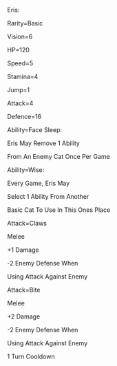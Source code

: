 Eris:

Rarity=Basic

Vision=6

HP=120

Speed=5

Stamina=4

Jump=1

Attack=4

Defence=16

Ability=Face Sleep:

Eris May Remove 1 Ability

From An Enemy Cat Once Per Game

Ability=Wise:

Every Game, Eris May

Select 1 Ability From Another

Basic Cat To Use In This Ones Place

Attack=Claws

Melee

+1 Damage

-2 Enemy Defense When

Using Attack Against Enemy

Attack=Bite

Melee

+2 Damage

-2 Enemy Defense When

Using Attack Against Enemy

1 Turn Cooldown
